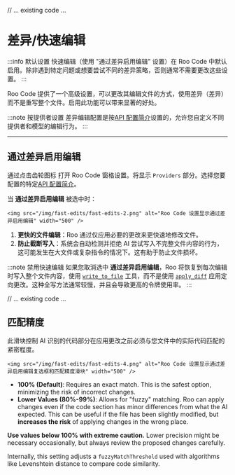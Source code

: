 // ... existing code ...

# 差异/快速编辑

:::info 默认设置
快速编辑（使用 "通过差异启用编辑" 设置）在 Roo Code 中默认启用。除非遇到特定问题或想要尝试不同的差异策略，否则通常不需要更改这些设置。
:::

Roo Code 提供了一个高级设置，可以更改其编辑文件的方式，使用差异（差异）而不是重写整个文件。启用此功能可以带来显著的好处。

:::note 按提供者设置
差异编辑配置是按[API 配置简介](/features/api-configuration-profiles)设置的，允许您自定义不同提供者和模型的编辑行为。
:::

---

## 通过差异启用编辑

通过点击齿轮图标 <Codicon name="gear" /> 打开 Roo Code 窗格设置。将显示 `Providers` 部分。选择您要配置的特定[API 配置简介](/features/api-configuration-profiles)。

当 **通过差异启用编辑** 被选中时：

    <img src="/img/fast-edits/fast-edits-2.png" alt="Roo Code 设置显示通过差异启用编辑" width="500" />
1.  **更快的文件编辑**：Roo 通过仅应用必要的更改来更快速地修改文件。
2.  **防止截断写入**：系统会自动检测并拒绝 AI 尝试写入不完整文件内容的行为，这可能发生在大文件或复杂指令的情况下。这有助于防止文件损坏。

:::note 禁用快速编辑
如果您取消选中 **通过差异启用编辑**，Roo 将恢复到每次编辑时写入整个文件内容，使用 [`write_to_file`](/advanced-usage/available-tools/write-to-file) 工具，而不是使用 [`apply_diff`](/advanced-usage/available-tools/apply-diff) 应用定向更改。这种全写方法通常较慢，并且会导致更高的令牌使用率。
:::

// ... existing code ...

## 匹配精度

此滑块控制 AI 识别的代码部分在应用更改之前必须与您文件中的实际代码匹配的紧密程度。

    <img src="/img/fast-edits/fast-edits-4.png" alt="Roo Code 设置显示通过差异启用编辑复选框和匹配精度滑块" width="500" />

*   **100% (Default)**: Requires an exact match. This is the safest option, minimizing the risk of incorrect changes.
*   **Lower Values (80%-99%)**: Allows for "fuzzy" matching. Roo can apply changes even if the code section has minor differences from what the AI expected. This can be useful if the file has been slightly modified, but **increases the risk** of applying changes in the wrong place.

**Use values below 100% with extreme caution.** Lower precision might be necessary occasionally, but always review the proposed changes carefully.

Internally, this setting adjusts a `fuzzyMatchThreshold` used with algorithms like Levenshtein distance to compare code similarity.